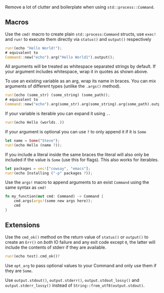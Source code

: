 Remove a lot of clutter and boilerplate when using `std::process::Command`.

## Macros

Use the `cmd!` macro to create plain `std::process:Command` structs, use `exec!` and `run!` to execute them directly via `status()` and `output()` respectively
```rust
run!(echo "Hello World!");
# equivalent to
Command::new("echo").arg("Hello World1").output();
```

All arguments will be treated as whitespace separated strings by default. If your argument includes whitespace, wrap it in quotes as shown above.

To use an existing variable as an arg, wrap its name in braces. You can mix arguments of different types (unlike the `.args()` method).

```rust
run!(echo (some_str) (some_string) (some_path));
# equivalent to
Command::new("echo").arg(some_str).arg(some_string).arg(some_path).output();
```

If your variable is iterable you can expand it using `..`

```rust
run!(echo Hello (worlds..))
```

If your argument is optional you can use `?` to only append it if it is `Some`
```rust
let name = Some("Steve");
run!(echo Hello (name ?));
```

If you include a literal inside the same braces the literal will also only be included if the value is `Some` (use this for flags).
This also works for iterables.
```rust
let packages = vec!["cowsay", "emacs"];
run!(echo Installing ("-p" packages ?));
```



Use the `args!` macro to append arguments to an exist `Command` using the same syntax as `cmd!`
```rust
fn my_function(mut cmd: Command) -> Command {
    cmd.args(args!(some new args here));
    cmd
}
```

## Extensions

Use the `cmd_ok()` method on the return value of `status()` or `output()` to create an `Err()` on _both_ IO failure and any exit code except `0`, the latter will include the contents of stderr if they are available.

```rust
run!(echo test).cmd_ok()?
```

Use `opt_arg` to pass optional values to your Command and only use them if they are `Some`.

Use `output.stdout()`, `output.stderr()`, `output.stdout_lossy()` and `output.stderr_lossy()` instead of `String::from_utf8(output.stdout)`.